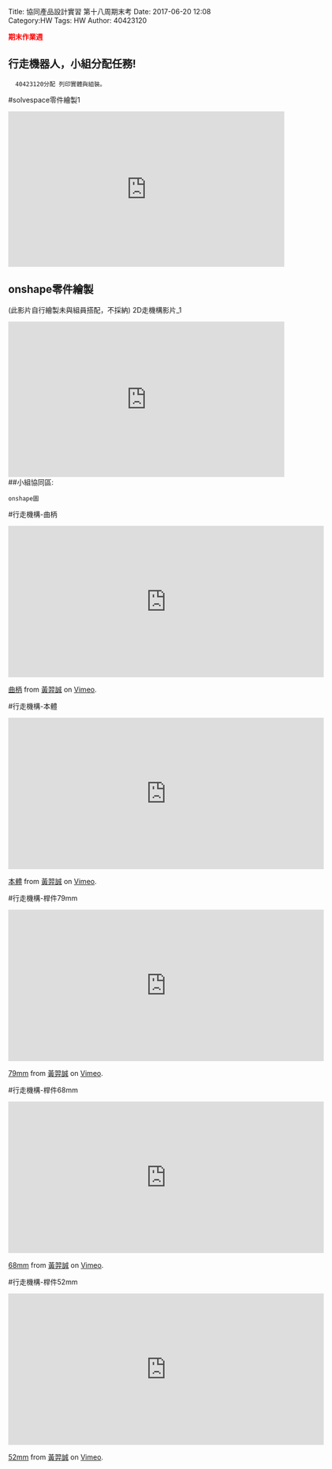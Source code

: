 Title: 協同產品設計實習 第十八周期末考
Date: 2017-06-20 12:08
Category:HW
Tags: HW
Author: 40423120 

<b><font color="red">期末作業週</font></b>
<!-- PELICAN_END_SUMMARY -->

## 行走機器人，小組分配任務!
 
      40423120分配 列印實體與組裝。

#solvespace零件繪製1
<iframe width="560" height="315" src="https://www.youtube.com/embed/DhkWhJzpyGI" frameborder="0" allowfullscreen></iframe>
   
## onshape零件繪製
  (此影片自行繪製未與組員搭配，不採納)
   2D走機構影片_1     
<iframe width="560" height="315" src="https://www.youtube.com/embed/quE7LiO8kTA" frameborder="0" allowfullscreen></iframe>
##小組協同區:

    onshape圖

#行走機構-曲柄   

<iframe src="https://player.vimeo.com/video/223011438" width="640" height="307" frameborder="0" webkitallowfullscreen mozallowfullscreen allowfullscreen></iframe>
<p><a href="https://vimeo.com/223011438">曲柄</a> from <a href="https://vimeo.com/user63666337">黃羿誠</a> on <a href="https://vimeo.com">Vimeo</a>.</p>

#行走機構-本體  

<iframe src="https://player.vimeo.com/video/222997311" width="640" height="307" frameborder="0" webkitallowfullscreen mozallowfullscreen allowfullscreen></iframe>
<p><a href="https://vimeo.com/222997311">本體</a> from <a href="https://vimeo.com/user63666337">黃羿誠</a> on <a href="https://vimeo.com">Vimeo</a>.</p>

#行走機構-桿件79mm   
<iframe src="https://player.vimeo.com/video/222997306" width="640" height="307" frameborder="0" webkitallowfullscreen mozallowfullscreen allowfullscreen></iframe>
<p><a href="https://vimeo.com/222997306">79mm</a> from <a href="https://vimeo.com/user63666337">黃羿誠</a> on <a href="https://vimeo.com">Vimeo</a>.</p>

#行走機構-桿件68mm   
<iframe src="https://player.vimeo.com/video/222997298" width="640" height="307" frameborder="0" webkitallowfullscreen mozallowfullscreen allowfullscreen></iframe>
<p><a href="https://vimeo.com/222997298">68mm</a> from <a href="https://vimeo.com/user63666337">黃羿誠</a> on <a href="https://vimeo.com">Vimeo</a>.</p>

#行走機構-桿件52mm   
<iframe src="https://player.vimeo.com/video/222997294" width="640" height="307" frameborder="0" webkitallowfullscreen mozallowfullscreen allowfullscreen></iframe>
<p><a href="https://vimeo.com/222997294">52mm</a> from <a href="https://vimeo.com/user63666337">黃羿誠</a> on <a href="https://vimeo.com">Vimeo</a>.</p>
